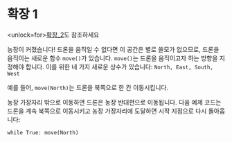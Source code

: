# 확장 1
<unlock=for>[확장_2](docs/unlocks/expand_2.md)도 참조하세요

</unlock>농장이 커졌습니다! 드론을 움직일 수 없다면 이 공간은 별로 쓸모가 없으므로, 드론을 움직이는 새로운 함수 `move()`가 있습니다. `move()`는 드론을 움직이고자 하는 방향을 지정해야 합니다. 이를 위한 네 가지 새로운 상수가 있습니다: `North, East, South, West`

예를 들어, `move(North)`는 드론을 북쪽으로 한 칸 이동시킵니다.

농장 가장자리 밖으로 이동하면 드론은 농장 반대편으로 이동됩니다.
다음 예제 코드는 드론을 계속 북쪽으로 이동시키고 농장 가장자리에 도달하면 시작 지점으로 다시 돌아옵니다:

`while True:
	move(North)`
